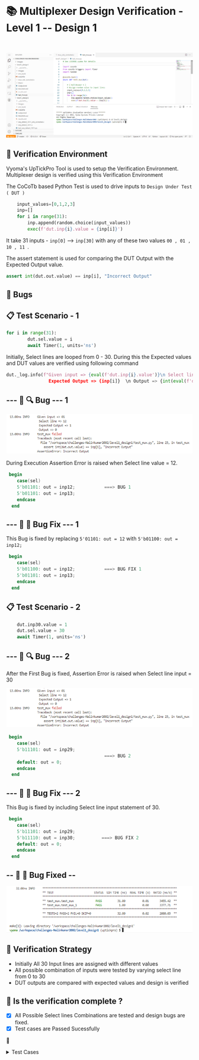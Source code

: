 </br>

# 📚 Multiplexer Design Verification - Level 1 -- Design 1
</br>

![](Images/vs.png)

## 📝 Verification Environment

Vyoma's UpTickPro Tool is used to setup the Verification Environment. Multiplexer design is verified using this Verification Environment

The CoCoTb based Python Test is used to drive inputs to `Design Under Test ( DUT )`


```python
    input_values=[0,1,2,3]
    inp=[]
    for i in range(31):
        inp.append(random.choice(input_values))
        exec(f'dut.inp{i}.value = {inp[i]}')
```

It take 31 inputs - `inp[0]` --> `inp[30]` with any of these two values ` 00 , 01 , 10 , 11  `.

The assert statement is used for comparing the  DUT Output with the Expected Output value.

```python
assert int(dut.out.value) == inp[i], "Incorrect Output"
```
## :bug: Bugs 

## 📋 Test Scenario - 1

```python
for i in range(31):
        dut.sel.value = i
        await Timer(1, units='ns')     
```
Initially, Select lines are looped from 0 - 30. During this the Expected values and DUT values are verified using following command

```python
dut._log.info(f"Given input => {eval(f'dut.inp{i}.value')}\n Select line => {i} \n
                Expected Output => {inp[i]}  \n Output => {int(eval(f'dut.out.value'))} ")
```

## --- :ant: :mag:  Bug --- 1

![](Images/bug1.png)

During Execution Assertion Error is raised when Select line value = 12.

```verilog
 begin
    case(sel)
    5'b01101: out = inp12;           ===> BUG 1
    5'b01101: out = inp13;
    endcase
  end
```

## --- :ant: :wrench:  Bug Fix --- 1

This Bug is fixed by replacing `5'01101: out = 12`  with  `5'b01100: out = inp12;`

```verilog
 begin
    case(sel)
    5'b01100: out = inp12;           ===> BUG FIX 1
    5'b01101: out = inp13;
    endcase
  end
```

## 📋 Test Scenario - 2

```python
    dut.inp30.value = 1
    dut.sel.value = 30
    await Timer(1, units='ns')  
```
## --- :ant: :mag:  Bug --- 2

After the First Bug is fixed, Assertion Error is raised when Select line input = 30

![](Images/bug1.png)

```verilog
 begin
    case(sel)
    5'b11101: out = inp29;
                                     ===> BUG 2
    default: out = 0;
    endcase
  end
  ```
## --- :ant: :wrench:  Bug Fix --- 2

This Bug is fixed by including Select line input statement of 30.

```verilog
 begin
    case(sel)
    5'b11101: out = inp29;
    5'b11110: out = inp30;          ===> BUG FIX 2
    default: out = 0;
    endcase
  end
```
## -- :bug: :hammer: Bug Fixed --

![img](Images/l1d1_3.png)

## 📝 Verification Strategy

- Initially All 30 Input lines are assigned with different values
- All possible combination of inputs were tested by varying select line from 0 to 30
- DUT outputs are compared with expected values and design is verified


## 📝 Is the verification complete ?

 - [x] All Possible Select lines Combinations are tested and design bugs are fixed.
 - [x] Test cases are Passed Sucessfully
 
 :calendar: <details> <summary> Test Cases </summary>
    
    ```
     0.00ns INFO     Found test test_mux.test_mux
     0.00ns INFO     Found test test_mux.test_mux_1
     0.00ns INFO     running test_mux (1/2)
     1.00ns INFO     Given input => 01
                      Select line => 0  
                      Expected Output => 1  
                      Output => 1 
     2.00ns INFO     Given input => 11
                      Select line => 1  
                      Expected Output => 3  
                      Output => 3 
     3.00ns INFO     Given input => 01
                      Select line => 2  
                      Expected Output => 1  
                      Output => 1 
     4.00ns INFO     Given input => 01
                      Select line => 3  
                      Expected Output => 1  
                      Output => 1 
     5.00ns INFO     Given input => 00
                      Select line => 4  
                      Expected Output => 0  
                      Output => 0 
     6.00ns INFO     Given input => 01
                      Select line => 5  
                      Expected Output => 1  
                      Output => 1 
     7.00ns INFO     Given input => 10
                      Select line => 6  
                      Expected Output => 2  
                      Output => 2 
     8.00ns INFO     Given input => 01
                      Select line => 7  
                      Expected Output => 1  
                      Output => 1 
     9.00ns INFO     Given input => 10
                      Select line => 8  
                      Expected Output => 2  
                      Output => 2 
    10.00ns INFO     Given input => 10
                      Select line => 9  
                      Expected Output => 2  
                      Output => 2 
    11.00ns INFO     Given input => 01
                      Select line => 10  
                      Expected Output => 1  
                      Output => 1 
    12.00ns INFO     Given input => 00
                      Select line => 11  
                      Expected Output => 0  
                      Output => 0 
    13.00ns INFO     Given input => 10
                      Select line => 12  
                      Expected Output => 2  
                      Output => 2 
    14.00ns INFO     Given input => 00
                      Select line => 13  
                      Expected Output => 0  
                      Output => 0 
    15.00ns INFO     Given input => 10
                      Select line => 14  
                      Expected Output => 2  
                      Output => 2 
    16.00ns INFO     Given input => 00
                      Select line => 15  
                      Expected Output => 0  
                      Output => 0 
    17.00ns INFO     Given input => 10
                      Select line => 16  
                      Expected Output => 2  
                      Output => 2 
    18.00ns INFO     Given input => 11
                      Select line => 17  
                      Expected Output => 3  
                      Output => 3 
    19.00ns INFO     Given input => 11
                      Select line => 18  
                      Expected Output => 3  
                      Output => 3 
    20.00ns INFO     Given input => 11
                      Select line => 19  
                      Expected Output => 3  
                      Output => 3 
    21.00ns INFO     Given input => 10
                      Select line => 20  
                      Expected Output => 2  
                      Output => 2 
    22.00ns INFO     Given input => 10
                      Select line => 21  
                      Expected Output => 2  
                      Output => 2 
    23.00ns INFO     Given input => 00
                      Select line => 22  
                      Expected Output => 0  
                      Output => 0 
    24.00ns INFO     Given input => 01
                      Select line => 23  
                      Expected Output => 1  
                      Output => 1 
    25.00ns INFO     Given input => 01
                      Select line => 24  
                      Expected Output => 1  
                      Output => 1 
    26.00ns INFO     Given input => 10
                      Select line => 25  
                      Expected Output => 2  
                      Output => 2 
    27.00ns INFO     Given input => 01
                      Select line => 26  
                      Expected Output => 1  
                      Output => 1 
    28.00ns INFO     Given input => 01
                      Select line => 27  
                      Expected Output => 1  
                      Output => 1 
    29.00ns INFO     Given input => 00
                      Select line => 28  
                      Expected Output => 0  
                      Output => 0 
    30.00ns INFO     Given input => 00
                      Select line => 29  
                      Expected Output => 0  
                      Output => 0 
    31.00ns INFO     Given input => 00
                      Select line => 30  
                      Expected Output => 0  
                      Output => 0 
    31.00ns INFO     test_mux passed
    31.00ns INFO     running test_mux_1 (2/2)
    32.00ns INFO     Given input => 01
                      Select line : 30  
                      Expected Output => 1  
                      Output => 1 
    32.00ns INFO     test_mux_1 passed
    32.00ns INFO     **************************************************************************************
                     ** TEST                          STATUS  SIM TIME (ns)  REAL TIME (s)  RATIO (ns/s) **
                     **************************************************************************************
                     ** test_mux.test_mux              PASS          31.00           0.01       3455.42  **
                     ** test_mux.test_mux_1            PASS           1.00           0.00       3377.71  **
                     **************************************************************************************
                     ** TESTS=2 PASS=2 FAIL=0 SKIP=0                 32.00           0.02       2000.03  **
                     **************************************************************************************

     ```                
    </details>
 
 
  :heavy_check_mark: Design Verification is Complete
